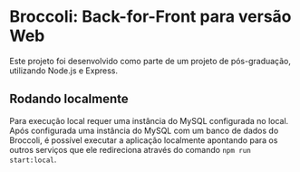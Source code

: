 # Broccoli: Back-for-Front para versão Web

Este projeto foi desenvolvido como parte de um projeto de pós-graduação, utilizando Node.js e Express.

## Rodando localmente

Para execução local requer uma instância do MySQL configurada no local. Após configurada uma instância do MySQL com um banco de dados do Broccoli, é possível executar a aplicação localmente apontando para os outros serviços que ele redireciona através do comando `npm run start:local`.